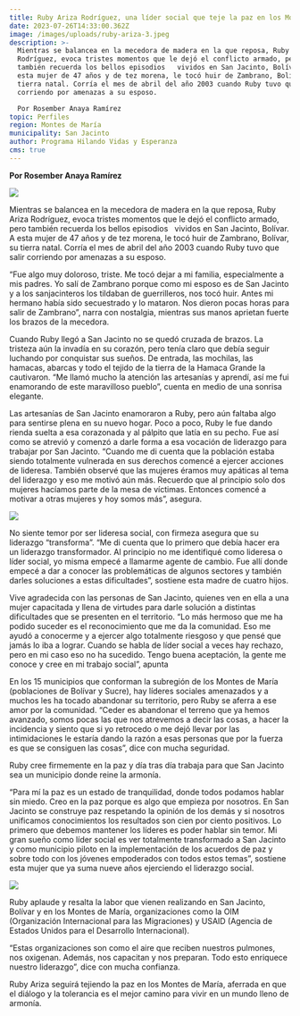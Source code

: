 ```yaml
---
title: Ruby Ariza Rodríguez, una líder social que teje la paz en los Montes de María
date: 2023-07-26T14:33:00.362Z
image: /images/uploads/ruby-ariza-3.jpeg
description: >-
  Mientras se balancea en la mecedora de madera en la que reposa, Ruby Ariza
  Rodríguez, evoca tristes momentos que le dejó el conflicto armado, pero
  también recuerda los bellos episodios   vividos en San Jacinto, Bolívar. A
  esta mujer de 47 años y de tez morena, le tocó huir de Zambrano, Bolívar, su
  tierra natal. Corría el mes de abril del año 2003 cuando Ruby tuvo que salir
  corriendo por amenazas a su esposo.

  Por Rosember Anaya Ramírez
topic: Perfiles
region: Montes de María
municipality: San Jacinto
author: Programa Hilando Vidas y Esperanza
cms: true
---
```

**Por Rosember Anaya Ramírez**

![](/images/uploads/ruby-ariza-3.jpeg)

Mientras se balancea en la mecedora de madera en la que reposa, Ruby Ariza Rodríguez, evoca tristes momentos que le dejó el conflicto armado, pero también recuerda los bellos episodios   vividos en San Jacinto, Bolívar. A esta mujer de 47 años y de tez morena, le tocó huir de Zambrano, Bolívar, su tierra natal. Corría el mes de abril del año 2003 cuando Ruby tuvo que salir corriendo por amenazas a su esposo.

“Fue algo muy doloroso, triste. Me tocó dejar a mi familia, especialmente a mis padres. Yo salí de Zambrano porque como mi esposo es de San Jacinto y a los sanjacinteros los tildaban de guerrilleros, nos tocó huir. Antes mi hermano había sido secuestrado y lo mataron. Nos dieron pocas horas para salir de Zambrano”, narra con nostalgia, mientras sus manos aprietan fuerte los brazos de la mecedora.

Cuando Ruby llegó a San Jacinto no se quedó cruzada de brazos. La tristeza aún la invadía en su corazón, pero tenía claro que debía seguir luchando por conquistar sus sueños. De entrada, las mochilas, las hamacas, abarcas y todo el tejido de la tierra de la Hamaca Grande la cautivaron. “Me llamó mucho la atención las artesanías y aprendí, así me fui enamorando de este maravilloso pueblo”, cuenta en medio de una sonrisa elegante.

Las artesanías de San Jacinto enamoraron a Ruby, pero aún faltaba algo para sentirse plena en su nuevo hogar. Poco a poco, Ruby le fue dando rienda suelta a esa corazonada y al pálpito que latía en su pecho. Fue así como se atrevió y comenzó a darle forma a esa vocación de liderazgo para trabajar por San Jacinto. “Cuando me di cuenta que la población estaba siendo totalmente vulnerada en sus derechos comencé a ejercer acciones de lideresa. También observé que las mujeres éramos muy apáticas al tema del liderazgo y eso me motivó aún más. Recuerdo que al principio solo dos mujeres hacíamos parte de la mesa de víctimas. Entonces comencé a motivar a otras mujeres y hoy somos más”, asegura.

![](/images/uploads/ruby-ariza-2.jpeg)

No siente temor por ser lideresa social, con firmeza asegura que su liderazgo “transforma”. “Me di cuenta que lo primero que debía hacer era un liderazgo transformador. Al principio no me identifiqué como lideresa o líder social, yo misma empecé a llamarme agente de cambio. Fue allí donde empecé a dar a conocer las problemáticas de algunos sectores y también darles soluciones a estas dificultades”, sostiene esta madre de cuatro hijos.

Vive agradecida con las personas de San Jacinto, quienes ven en ella a una mujer capacitada y llena de virtudes para darle solución a distintas dificultades que se presenten en el territorio. “Lo más hermoso que me ha podido suceder es el reconocimiento que me da la comunidad. Eso me ayudó a conocerme y a ejercer algo totalmente riesgoso y que pensé que jamás lo iba a lograr. Cuando se habla de líder social a veces hay rechazo, pero en mi caso eso no ha sucedido. Tengo buena aceptación, la gente me conoce y cree en mi trabajo social”, apunta

En los 15 municipios que conforman la subregión de los Montes de María (poblaciones de Bolívar y Sucre), hay líderes sociales amenazados y a muchos les ha tocado abandonar su territorio, pero Ruby se aferra a ese amor por la comunidad. “Ceder es abandonar el terreno que ya hemos avanzado, somos pocas las que nos atrevemos a decir las cosas, a hacer la incidencia y siento que si yo retrocedo o me dejó llevar por las intimidaciones le estaría dando la razón a esas personas que por la fuerza es que se consiguen las cosas”, dice con mucha seguridad.

Ruby cree firmemente en la paz y día tras día trabaja para que San Jacinto sea un municipio donde reine la armonía.

“Para mí la paz es un estado de tranquilidad, donde todos podamos hablar sin miedo. Creo en la paz porque es algo que empieza por nosotros. En San Jacinto se construye paz respetando la opinión de los demás y si nosotros unificamos conocimientos los resultados son cien por ciento positivos. Lo primero que debemos mantener los líderes es poder hablar sin temor. Mi gran sueño como líder social es ver totalmente transformado a San Jacinto y como municipio piloto en la implementación de los acuerdos de paz y sobre todo con los jóvenes empoderados con todos estos temas”, sostiene esta mujer que ya suma nueve años ejerciendo el liderazgo social.

![](/images/uploads/ruby-ariza-1.jpeg)

Ruby aplaude y resalta la labor que vienen realizando en San Jacinto, Bolívar y en los Montes de María, organizaciones como la OIM (Organización Internacional para las Migraciones) y USAID (Agencia de Estados Unidos para el Desarrollo Internacional).

“Estas organizaciones son como el aire que reciben nuestros pulmones, nos oxigenan. Además, nos capacitan y nos preparan. Todo esto enriquece nuestro liderazgo”, dice con mucha confianza.

Ruby Ariza seguirá tejiendo la paz en los Montes de María, aferrada en que el diálogo y la tolerancia es el mejor camino para vivir en un mundo lleno de armonía.